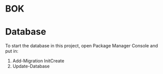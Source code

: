 # BOK

# Database
To start the database in this project, open Package Manager Console and put in:
1. Add-Migration InitCreate
2. Update-Database
